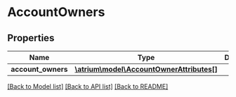 # AccountOwners

## Properties
Name | Type | Description | Notes
------------ | ------------- | ------------- | -------------
**account_owners** | [**\atrium\model\AccountOwnerAttributes[]**](AccountOwnerAttributes.md) |  | [optional] 

[[Back to Model list]](../README.md#documentation-for-models) [[Back to API list]](../README.md#documentation-for-api-endpoints) [[Back to README]](../README.md)


